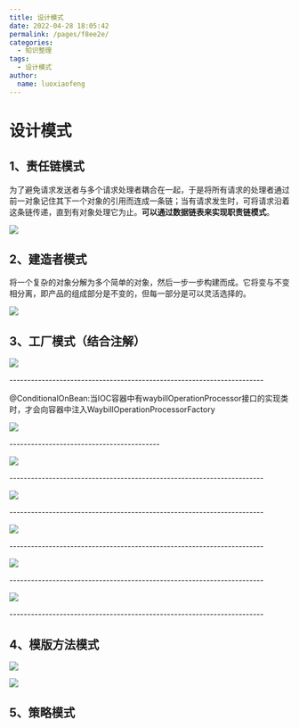 ```yaml
---
title: 设计模式
date: 2022-04-28 18:05:42
permalink: /pages/f8ee2e/
categories:
  - 知识整理
tags:
  - 设计模式
author: 
  name: luoxiaofeng
---
```


# 设计模式

## 1、责任链模式

为了避免请求发送者与多个请求处理者耦合在一起，于是将所有请求的处理者通过前一对象记住其下一个对象的引用而连成一条链；当有请求发生时，可将请求沿着这条链传递，直到有对象处理它为止。**可以通过数据链表来实现职责链模式**。

![](/blog/img/media/02fe09f70404c085ec3e7455aacb01d9.png) 

## 2、建造者模式

将一个复杂的对象分解为多个简单的对象，然后一步一步构建而成。它将变与不变相分离，即产品的组成部分是不变的，但每一部分是可以灵活选择的。

![](/blog/img/media/185d5b6d31b1009f9fadc3d1199f1698.png)

## 3、工厂模式（结合注解）

![](/blog/img/media/a7cc31576d959bfb30c999b079e08506.png) 

\-----------------------------------------------------------------------

@ConditionalOnBean:当IOC容器中有waybillOperationProcessor接口的实现类时，才会向容器中注入WaybillOperationProcessorFactory

![](/blog/img/media/f57cacff8d6b95bbbf1ef69bd5a6cea6.png) 

\------------------------------------------

![](/blog/img/media/ca2f446037c8ae8464e21a0ad7dbe415.png)  

\-----------------------------------------------------------------------

![](/blog/img/media/1c4d585bee930942ff72fc5d525ec3db.png) 

\-----------------------------------------------------------------------

![](/blog/img/media/87bd7a3b74281404ec8b34faffc2e18b.png) 

\-----------------------------------------------------------------------

![](/blog/img/media/3f050ddefb804004bd08c10768b8fe62.png) 

\-----------------------------------------------------------------------

![](/blog/img/media/ca9c5fb27d03d0d816692b13c9425049.png) 

\-----------------------------------------------------------------------

## 4、模版方法模式

![](/blog/img/media/cc8ba16f0c0e206a88816829758814e8.png)

![](/blog/img/media/d2ae7c7f276c0845ae76e2f5f50d4ca0.png)

## 5、策略模式
